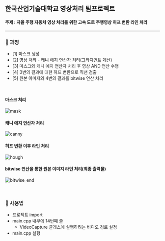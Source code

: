 ## 한국산업기술대학교 영상처리 팀프로젝트   

#### 주제 : 자율 주행 자동차 영상 처리를 위한 고속 도로 주행영상 허프 변환 라인 처리

***





### :pushpin: 과정

- [1] 마스크 생성
- [2] 영상 처리 - 캐니 에지 연산자 처리(그라디언트 계산)
- [3] 마스크와 캐니 에지 연산자 처리 후 영상 AND 연산 수행
- [4] 3번의 결과에 대한 허프 변환으로 직선 검출
- [5] 원본 이미지와 4번의 결과를 bitwise 연산 처리 

<br>

####   

#### 마스크 처리   
![mask](https://user-images.githubusercontent.com/55940552/101659551-8c144000-3a89-11eb-82ea-4c89982d3770.PNG)   

#### 캐니 에지 연산자 처리   
![canny](https://user-images.githubusercontent.com/55940552/101659554-8d456d00-3a89-11eb-8b35-5506e98f512c.PNG)   

#### 허프 변환 이후 라인 처리   
![hough](https://user-images.githubusercontent.com/55940552/101659558-8dde0380-3a89-11eb-90f3-32ae4a203e07.PNG)   

#### bitwise 연산을 통한 원본 이미지 라인 처리(최종 출력물)   
![bitwise_end](https://user-images.githubusercontent.com/55940552/101659560-8dde0380-3a89-11eb-8680-251f13d8af14.PNG)   

<br> 

### :pushpin: 사용법

- 프로젝트 import
- main.cpp 내부에 14번째 줄
  - VideoCapture 클래스에 실행하려는 비디오 경로 설정
- main.cpp 실행

